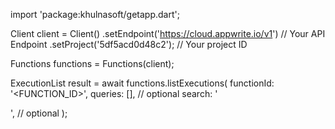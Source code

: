 import 'package:khulnasoft/getapp.dart';

Client client = Client()
    .setEndpoint('https://cloud.appwrite.io/v1') // Your API Endpoint
    .setProject('5df5acd0d48c2'); // Your project ID

Functions functions = Functions(client);

ExecutionList result = await functions.listExecutions(
    functionId: '<FUNCTION_ID>',
    queries: [], // optional
    search: '<SEARCH>', // optional
);
